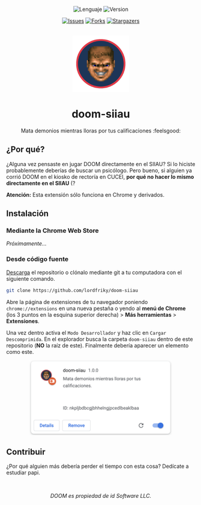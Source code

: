 <div id="main" align="center">

![Lenguaje][language-shield]
![Version][version-shield]

[![Issues][issues-shield]][issues-url]
[![Forks][forks-shield]][forks-url]
[![Stargazers][stars-shield]][stars-url]

<br><img src="./aux/icon.png" height=150><br>

# doom-siiau
Mata demonios mientras lloras por tus calificaciones :feelsgood:

</div>

## ¿Por qué?

¿Alguna vez pensaste en jugar DOOM directamente en el SIIAU? Si lo hiciste probablemente deberías de buscar un psicólogo.
Pero bueno, si alguien ya corrió DOOM en el kiosko de rectoría en CUCEI, **por qué no hacer lo mismo directamente en el SIIAU** (?

**Atención:** Esta extensión sólo funciona en Chrome y derivados.

## Instalación

### Mediante la Chrome Web Store

*Próximamente...*

### Desde código fuente

[Descarga][zip-repositorio] el repositorio o clónalo mediante git a tu computadora con el siguiente comando.

```sh
git clone https://github.com/lordfriky/doom-siiau
```

Abre la página de extensiones de tu navegador poniendo `chrome://extensions` en una nueva pestaña o yendo al **menú de Chrome** (los 3 puntos en la esquina superior derecha) > **Más herramientas** > **Extensiones**.

Una vez dentro activa el `Modo Desarrollador` y haz clic en `Cargar Descomprimida`. En el explorador busca la carpeta `doom-siiau` dentro de este repositorio (**NO** la raíz de este). Finalmente debería aparecer un elemento como este.

<p align="center"><img src="./aux/extension.png" height=200></p>

## Contribuir

¿Por qué alguien más debería perder el tiempo con esta cosa? Dedícate a estudiar papi.

<br><p align="center" id="copyright-notice"><i>DOOM es propiedad de id Software LLC.</i></p>

<!--------------------->
<!--     Enlaces     -->
<!--------------------->

<!-- Badges estáticos -->
[language-shield]: https://img.shields.io/badge/LENGUAJE-HTML%2C%20JS-orange?style=for-the-badge
[version-shield]: https://img.shields.io/badge/VERSION-1.0.1-brightgreen?style=for-the-badge

<!-- Badges dinmámicos -->
[issues-shield]: https://img.shields.io/github/issues/lordfriky/doom-siiau.svg?style=for-the-badge
[issues-url]: https://github.com/lordfriky/doom-siiau/issues
[forks-shield]: https://img.shields.io/github/forks/lordfriky/doom-siiau.svg?style=for-the-badge
[forks-url]: https://github.com/lordfriky/doom-siiau/network/members
[stars-shield]: https://img.shields.io/github/stars/lordfriky/doom-siiau.svg?style=for-the-badge
[stars-url]: https://github.com/lordfriky/doom-siiau/stargazers

<!-- Enlaces varios -->
[zip-repositorio]: https://github.com/lordfriky/doom-siiau/archive/refs/heads/main.zip

